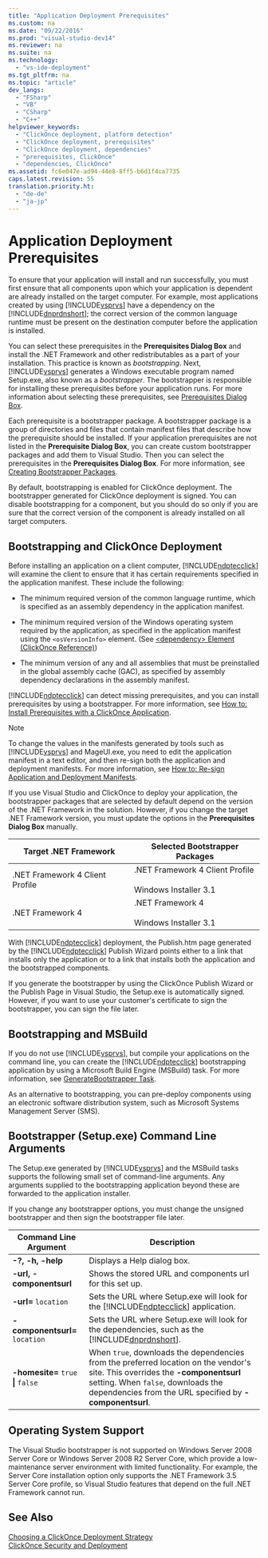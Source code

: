 ```yaml
---
title: "Application Deployment Prerequisites"
ms.custom: na
ms.date: "09/22/2016"
ms.prod: "visual-studio-dev14"
ms.reviewer: na
ms.suite: na
ms.technology: 
  - "vs-ide-deployment"
ms.tgt_pltfrm: na
ms.topic: "article"
dev_langs: 
  - "FSharp"
  - "VB"
  - "CSharp"
  - "C++"
helpviewer_keywords: 
  - "ClickOnce deployment, platform detection"
  - "ClickOnce deployment, prerequisites"
  - "ClickOnce deployment, dependencies"
  - "prerequisites, ClickOnce"
  - "dependencies, ClickOnce"
ms.assetid: fc6e047e-ad94-44e8-8ff5-b6d1f4ca7735
caps.latest.revision: 55
translation.priority.ht: 
  - "de-de"
  - "ja-jp"
---
```

# Application Deployment Prerequisites
To ensure that your application will install and run successfully, you must first ensure that all components upon which your application is dependent are already installed on the target computer. For example, most applications created by using [!INCLUDE[vsprvs](../vs140/includes/vsprvs_md.md)] have a dependency on the [!INCLUDE[dnprdnshort](../vs140/includes/dnprdnshort_md.md)]; the correct version of the common language runtime must be present on the destination computer before the application is installed.  
  
 You can select these prerequisites in the **Prerequisites Dialog Box** and install the .NET Framework and other redistributables as a part of your installation. This practice is known as *bootstrapping*. Next, [!INCLUDE[vsprvs](../vs140/includes/vsprvs_md.md)] generates a Windows executable program named Setup.exe, also known as a *bootstrapper*. The bootstrapper is responsible for installing these prerequisites before your application runs. For more information about selecting these prerequisites, see [Prerequisites Dialog Box](../vs140/prerequisites-dialog-box.md).  
  
 Each prerequisite is a bootstrapper package. A bootstrapper package is a group of directories and files that contain manifest files that describe how the prerequisite should be installed. If your application prerequisites are not listed in the **Prerequisite Dialog Box**, you can create custom bootstrapper packages and add them to Visual Studio. Then you can select the prerequisites in the **Prerequisites Dialog Box**. For more information, see [Creating Bootstrapper Packages](../vs140/creating-bootstrapper-packages.md).  
  
 By default, bootstrapping is enabled for ClickOnce deployment. The bootstrapper generated for ClickOnce deployment is signed. You can disable bootstrapping for a component, but you should do so only if you are sure that the correct version of the component is already installed on all target computers.  
  
## Bootstrapping and ClickOnce Deployment  
 Before installing an application on a client computer, [!INCLUDE[ndptecclick](../vs140/includes/ndptecclick_md.md)] will examine the client to ensure that it has certain requirements specified in the application manifest. These include the following:  
  
-   The minimum required version of the common language runtime, which is specified as an assembly dependency in the application manifest.  
  
-   The minimum required version of the Windows operating system required by the application, as specified in the application manifest using the `<osVersionInfo>` element. (See [\<dependency> Element (ClickOnce Reference)](../vs140/-dependency--element--clickonce-application-.md))  
  
-   The minimum version of any and all assemblies that must be preinstalled in the global assembly cache (GAC), as specified by assembly dependency declarations in the assembly manifest.  
  
 [!INCLUDE[ndptecclick](../vs140/includes/ndptecclick_md.md)] can detect missing prerequisites, and you can install prerequisites by using a bootstrapper. For more information, see [How to: Install Prerequisites with a ClickOnce Application](../vs140/how-to--install-prerequisites-with-a-clickonce-application.md).  
  
> [!NOTE]
>  To change the values in the manifests generated by tools such as [!INCLUDE[vsprvs](../vs140/includes/vsprvs_md.md)] and MageUI.exe, you need to edit the application manifest in a text editor, and then re-sign both the application and deployment manifests. For more information, see [How to: Re-sign Application and Deployment Manifests](../vs140/how-to--re-sign-application-and-deployment-manifests.md).  
  
 If you use Visual Studio and ClickOnce to deploy your application, the bootstrapper packages that are selected by default depend on the version of the .NET Framework in the solution. However, if you change the target .NET Framework version, you must update the options in the **Prerequisites Dialog Box** manually.  
  
|Target .NET Framework|Selected Bootstrapper Packages|  
|---------------------------|------------------------------------|  
|.NET Framework 4 Client Profile|.NET Framework 4 Client Profile<br /><br /> Windows Installer 3.1|  
|.NET Framework 4|.NET Framework 4<br /><br /> Windows Installer 3.1|  
  
 With [!INCLUDE[ndptecclick](../vs140/includes/ndptecclick_md.md)] deployment, the Publish.htm page generated by the [!INCLUDE[ndptecclick](../vs140/includes/ndptecclick_md.md)] Publish Wizard points either to a link that installs only the application or to a link that installs both the application and the bootstrapped components.  
  
 If you generate the bootstrapper by using the ClickOnce Publish Wizard or the Publish Page in Visual Studio, the Setup.exe is automatically signed. However, if you want to use your customer's certificate to sign the bootstrapper, you can sign the file later.  
  
## Bootstrapping and MSBuild  
 If you do not use [!INCLUDE[vsprvs](../vs140/includes/vsprvs_md.md)], but compile your applications on the command line, you can create the [!INCLUDE[ndptecclick](../vs140/includes/ndptecclick_md.md)] bootstrapping application by using a Microsoft Build Engine (MSBuild) task. For more information, see [GenerateBootstrapper Task](../vs140/generatebootstrapper-task.md).  
  
 As an alternative to bootstrapping, you can pre-deploy components using an electronic software distribution system, such as Microsoft Systems Management Server (SMS).  
  
## Bootstrapper (Setup.exe) Command Line Arguments  
 The Setup.exe generated by [!INCLUDE[vsprvs](../vs140/includes/vsprvs_md.md)] and the MSBuild tasks supports the following small set of command-line arguments. Any arguments supplied to the bootstrapping application beyond these are forwarded to the application installer.  
  
 If you change any bootstrapper options, you must change the unsigned bootstrapper and then sign the bootstrapper file later.  
  
|Command Line Argument|Description|  
|---------------------------|-----------------|  
|**-?, -h, -help**|Displays a Help dialog box.|  
|**-url, -componentsurl**|Shows the stored URL and components url for this set up.|  
|**-url=** `location`|Sets the URL where Setup.exe will look for the [!INCLUDE[ndptecclick](../vs140/includes/ndptecclick_md.md)] application.|  
|**-componentsurl=** `location`|Sets the URL where Setup.exe will look for the dependencies, such as the [!INCLUDE[dnprdnshort](../vs140/includes/dnprdnshort_md.md)].|  
|**-homesite=** `true` **&#124;** `false`|When `true`, downloads the dependencies from the preferred location on the vendor's site. This overrides the **-componentsurl** setting. When `false`, downloads the dependencies from the URL specified by **-componentsurl**.|  
  
## Operating System Support  
 The Visual Studio bootstrapper is not supported on Windows Server 2008 Server Core or Windows Server 2008 R2 Server Core, which provide a low-maintenance server environment with limited functionality. For example, the Server Core installation option only supports the .NET Framework 3.5 Server Core profile, so Visual Studio features that depend on the full .NET Framework cannot run.  
  
## See Also  
 [Choosing a ClickOnce Deployment Strategy](../vs140/choosing-a-clickonce-deployment-strategy.md)   
 [ClickOnce Security and Deployment](../vs140/clickonce-security-and-deployment.md)